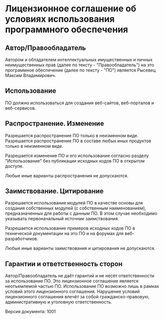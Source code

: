 

Лицензионное соглашение об условиях использования программного обеспечения
==========================================================================


Автор/Правообладатель
---------------------------------------------------------------------

Автором и обладателем интеллектуальных имущественных и личных
неимущественных прав (далее по тексту - "Правообладатель")
на это программное обеспечение (далее по тексту - "ПО")
является Рысевец Максим Владимирович.


Использование
---------------------------------------------------------------------

ПО должно использоваться для создания веб-сайтов,
веб-порталов и веб-сервисов.


Распространение. Изменение
---------------------------------------------------------------------

Разрешается распространение ПО только в неизменном виде.
Разрешается распространение ПО в составе любых иных продуктов
только в неизменном виде.

Разрешается изменение ПО и его использование согласно разделу "Использование"
без публикации исходных кодов ПО в открытом доступе.

Любые иные варианты распространения не допускаются.


Заимствование. Цитирование
---------------------------------------------------------------------

Разрешается использование модулей ПО в качестве основы для создания
собственных модулей (с собственным наименованием), предназначенных для работы
с данным ПО. В этом случае необходимо указывать первоначальный источник
заимствования.

Разрешается использование примеров исходных кодов ПО
в технической документации на это ПО и
на форумах для веб-разработчиков.

Любые иные варианты заимствования и цитирования не допускаются.


Гарантии и ответственность сторон
---------------------------------------------------------------------

Автор/Правообладатель не даёт гарантий и не несёт ответственности за использование ПО.
Это лицензионное соглашение является неотъемлемой частью ПО.
Использование ПО возможно лишь в рамках условий этого лицензионного соглашения.
Нарушение условий лицензионного соглашения влечёт за собой гражданско-правовую,
административную и уголовную ответственность.


Версия документа: 1001

